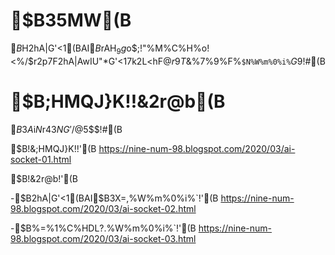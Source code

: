 # $B35MW(B

$B%=%1%C%HDL?.$H2hA|G'<1(BAI$B$rAH$_9g$o$;!"%M%C%H%o!<%/$r2p$7$F2hA|AwIU"*G'<17k2L<hF@$r9T$&%7%9%F%`$N%W%m%0%i%`$G$9!#(B


# $B;HMQJ}K!!&2r@b(B

$B$3$A$i$N%V%m%05-;v$r$43NG'$/$@$5$$!#(B

$B!&;HMQJ}K!!'(B https://nine-num-98.blogspot.com/2020/03/ai-socket-01.html


$B!&2r@b!'(B

  -$B2hA|G'<1(BAI$B3X=,%W%m%0%i%`!'(B https://nine-num-98.blogspot.com/2020/03/ai-socket-02.html

  -$B%=%1%C%HDL?.%W%m%0%i%`!'(B https://nine-num-98.blogspot.com/2020/03/ai-socket-03.html

